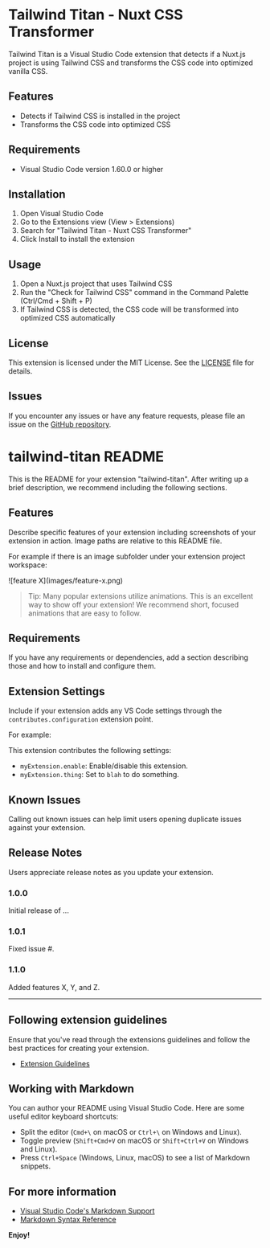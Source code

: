 # Tailwind Titan - Nuxt CSS Transformer

Tailwind Titan is a Visual Studio Code extension that detects if a Nuxt.js project is using Tailwind CSS and transforms the CSS code into optimized vanilla CSS. 
<!-- This extension can help improve the performance of your Nuxt.js project by removing unused CSS code. -->

## Features

- Detects if Tailwind CSS is installed in the project
- Transforms the CSS code into optimized CSS

## Requirements

- Visual Studio Code version 1.60.0 or higher

## Installation

1. Open Visual Studio Code
2. Go to the Extensions view (View > Extensions)
3. Search for "Tailwind Titan - Nuxt CSS Transformer"
4. Click Install to install the extension

## Usage

1. Open a Nuxt.js project that uses Tailwind CSS
2. Run the "Check for Tailwind CSS" command in the Command Palette (Ctrl/Cmd + Shift + P)
3. If Tailwind CSS is detected, the CSS code will be transformed into optimized CSS automatically

## License

This extension is licensed under the MIT License. See the [LICENSE](LICENSE) file for details.

## Issues

If you encounter any issues or have any feature requests, please file an issue on the [GitHub repository](https://github.com/your-username/tailwind-titan-nuxt-css-transformer).
# tailwind-titan README

This is the README for your extension "tailwind-titan". After writing up a brief description, we recommend including the following sections.

## Features

Describe specific features of your extension including screenshots of your extension in action. Image paths are relative to this README file.

For example if there is an image subfolder under your extension project workspace:

\!\[feature X\]\(images/feature-x.png\)

> Tip: Many popular extensions utilize animations. This is an excellent way to show off your extension! We recommend short, focused animations that are easy to follow.

## Requirements

If you have any requirements or dependencies, add a section describing those and how to install and configure them.

## Extension Settings

Include if your extension adds any VS Code settings through the `contributes.configuration` extension point.

For example:

This extension contributes the following settings:

* `myExtension.enable`: Enable/disable this extension.
* `myExtension.thing`: Set to `blah` to do something.

## Known Issues

Calling out known issues can help limit users opening duplicate issues against your extension.

## Release Notes

Users appreciate release notes as you update your extension.

### 1.0.0

Initial release of ...

### 1.0.1

Fixed issue #.

### 1.1.0

Added features X, Y, and Z.

---

## Following extension guidelines

Ensure that you've read through the extensions guidelines and follow the best practices for creating your extension.

* [Extension Guidelines](https://code.visualstudio.com/api/references/extension-guidelines)

## Working with Markdown

You can author your README using Visual Studio Code. Here are some useful editor keyboard shortcuts:

* Split the editor (`Cmd+\` on macOS or `Ctrl+\` on Windows and Linux).
* Toggle preview (`Shift+Cmd+V` on macOS or `Shift+Ctrl+V` on Windows and Linux).
* Press `Ctrl+Space` (Windows, Linux, macOS) to see a list of Markdown snippets.

## For more information

* [Visual Studio Code's Markdown Support](http://code.visualstudio.com/docs/languages/markdown)
* [Markdown Syntax Reference](https://help.github.com/articles/markdown-basics/)

**Enjoy!**
